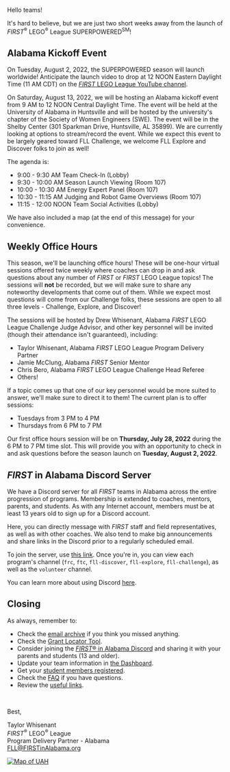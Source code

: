 Hello teams!

It's hard to believe, but we are just two short weeks away from the launch of *FIRST*<sup>&reg;</sup> LEGO<sup>&reg;</sup> League SUPERPOWERED<sup>SM</sup>!

## Alabama Kickoff Event

On Tuesday, August 2, 2022, the SUPERPOWERED season will launch worldwide! Anticipate the launch video to drop at 12 NOON Eastern Daylight Time (11 AM CDT) on the [*FIRST* LEGO League YouTube channel](https://www.youtube.com/channel/UCuGaG4GtEj82i3pByi_bM3A).

On Saturday, August 13, 2022, we will be hosting an Alabama kickoff event from 9 AM to 12 NOON Central Daylight Time. The event will be held at the University of Alabama in Huntsville and will be hosted by the university's chapter of the Society of Women Engineers (SWE). The event will be in the Shelby Center (301 Sparkman Drive, Huntsville, AL 35899). We are currently looking at options to stream/record the event. While we expect this event to be largely geared toward FLL Challenge, we welcome FLL Explore and Discover folks to join as well!

The agenda is:
- 9:00 - 9:30 AM Team Check-In (Lobby)
- 9:30 - 10:00 AM Season Launch Viewing (Room 107)
- 10:00 - 10:30 AM Energy Expert Panel (Room 107)
- 10:30 - 11:15 AM Judging and Robot Game Overviews (Room 107)
- 11:15 - 12:00 NOON Team Social Activities (Lobby)

We have also included a map (at the end of this message) for your convenience.


## Weekly Office Hours

This season, we'll be launching office hours! These will be one-hour virtual sessions offered twice weekly where coaches can drop in and ask questions about any number of *FIRST* or *FIRST* LEGO League topics! The sessions will **not** be recorded, but we will make sure to share any noteworthy developments that come out of them. While we expect most questions will come from our Challenge folks, these sessions are open to all three levels - Challenge, Explore, and Discover!

The sessions will be hosted by Drew Whisenant, Alabama *FIRST* LEGO League Challenge Judge Advisor, and other key personnel will be invited (though their attendance isn't guaranteed), including:
- Taylor Whisenant, Alabama *FIRST* LEGO League Program Delivery Partner
- Jamie McClung, Alabama *FIRST* Senior Mentor
- Chris Bero, Alabama *FIRST* LEGO League Challenge Head Referee
- Others!

If a topic comes up that one of our key personnel would be more suited to answer, we'll make sure to direct it to them! The current plan is to offer sessions:
- Tuesdays from 3 PM to 4 PM
- Thursdays from 6 PM to 7 PM

Our first office hours session will be on **Thursday, July 28, 2022** during the 6 PM to 7 PM time slot. This will provide you with an opportunity to check in and ask questions before the season launch on **Tuesday, August 2, 2022**.


## *FIRST* in Alabama Discord Server

We have a Discord server for all *FIRST* teams in Alabama across the entire progression of programs. Membership is extended to coaches, mentors, parents, and students. As with any Internet account, members must be at least 13 years old to sign up for a Discord account.

Here, you can directly message with *FIRST* staff and field representatives, as well as with other coaches. We also tend to make big announcements and share links in the Discord prior to a regularly scheduled email.

To join the server, use [this link](https://discord.gg/XfurbWERQ8). Once you're in, you can view each program's channel (`frc`, `ftc`, `fll-discover`, `fll-explore`, `fll-challenge`), as well as the `volunteer` channel.

You can learn more about using Discord [here](https://support.discord.com/hc/en-us/articles/360045138571-Beginner-s-Guide-to-Discord).


## Closing

As always, remember to:
- Check the [email archive](https://github.com/drewwhis/first-in-alabama/tree/main/2022-2023/email-blasts) if you think you missed anything.
- Check the [Grant Locator Tool](https://www.firstinspires.org/robotics/team-grants).
- Consider joining the [*FIRST*&reg; in Alabama Discord](http://discord.gg/XfurbWERQ8) and sharing it with your parents and students (13 and older).
- Update your team information in [the Dashboard](https://my.firstinspires.org/Dashboard/).
- Get your [student members registered](https://www.firstinspires.org/resource-library/youth-registration-system).
- Check the [FAQ](https://github.com/drewwhis/first-in-alabama/wiki/Frequently-Asked-Questions) if you have questions.
- Review the [useful links](https://github.com/drewwhis/first-in-alabama/wiki/Useful-Links).

<br />

Best,
<p>
  Taylor Whisenant<br />
  <i>FIRST</i><sup>&reg;</sup> LEGO<sup>&reg;</sup> League<br />
  Program Delivery Partner - Alabama<br >
  <a href="mailto:fll@firstinalabama.org">FLL@FIRSTinAlabama.org</a>
</p>

<a href="https://imgur.com/0MCusTS"><img src="https://i.imgur.com/0MCusTS.png" title="Map of UAH" /></a>